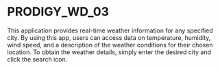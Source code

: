 # PRODIGY_WD_03
This application provides real-time weather information for any specified city. By using this app, users can access data on temperature, humidity, wind speed, and a description of the weather conditions for their chosen location. To obtain the weather details, simply enter the desired city and click the search icon.
